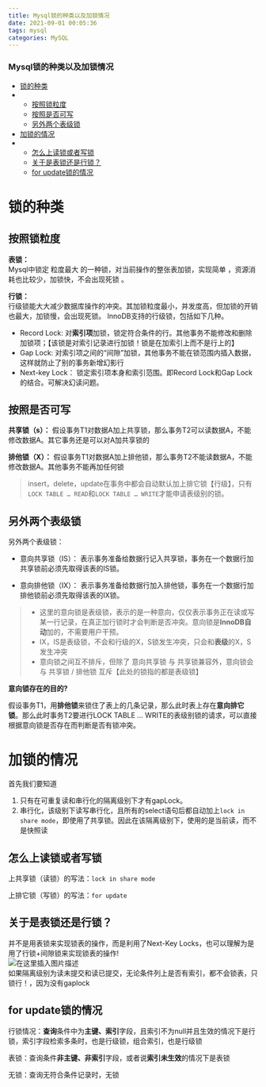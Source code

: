 ```yaml
---
title: Mysql锁的种类以及加锁情况
date: 2021-09-01 00:05:36
tags: mysql
categories: MySQL
---
```


<!--more-->

### Mysql锁的种类以及加锁情况

- [锁的种类](#_2)
- - [按照锁粒度](#_4)
  - [按照是否可写](#_16)
  - [另外两个表级锁](#_21)
- [加锁的情况](#_36)
- - [怎么上读锁或者写锁](#_41)
  - [关于是表锁还是行锁？](#_47)
  - [for update锁的情况](#for_update_52)

# 锁的种类

## 按照锁粒度

**表锁：**  
Mysql中锁定 粒度最大 的一种锁，对当前操作的整张表加锁，实现简单 ，资源消耗也比较少，加锁快，不会出现死锁 。

**行锁：**  
行级锁能大大减少数据库操作的冲突。其加锁粒度最小，并发度高，但加锁的开销也最大，加锁慢，会出现死锁。 InnoDB支持的行级锁，包括如下几种。

- Record Lock: 对**索引项**加锁，锁定符合条件的行。其他事务不能修改和删除加锁项；【该锁是对索引记录进行加锁！锁是在加索引上而不是行上的】
- Gap Lock: 对索引项之间的“间隙”加锁，其他事务不能在锁范围内插入数据，这样就防止了别的事务新增幻影行
- Next-key Lock： 锁定索引项本身和索引范围。即Record Lock和Gap Lock的结合。可解决幻读问题。

## 按照是否可写

**共享锁（s）：** 假设事务T1对数据A加上共享锁，那么事务T2可以读数据A，不能修改数据A。其它事务还是可以对A加共享锁的

**排他锁（X）：** 假设事务T1对数据A加上排他锁，那么事务T2不能读数据A，不能修改数据A。其他事务不能再加任何锁

> insert，delete，update在事务中都会自动默认加上排它锁【行级】，只有`LOCK TABLE … READ`和`LOCK TABLE … WRITE`才能申请表级别的锁。

## 另外两个表级锁

另外两个表级锁：

- 意向共享锁（IS）： 表示事务准备给数据行记入共享锁，事务在一个数据行加共享锁前必须先取得该表的IS锁。

- 意向排他锁（IX）： 表示事务准备给数据行加入排他锁，事务在一个数据行加排他锁前必须先取得该表的IX锁。

> - 这里的意向锁是表级锁，表示的是一种意向，仅仅表示事务正在读或写某一行记录，在真正加行锁时才会判断是否冲突。意向锁是**InnoDB自动**加的，不需要用户干预。
> - IX，IS是表级锁，不会和行级的X，S锁发生冲突，只会和**表级**的X，S发生冲突
> - 意向锁之间互不排斥，但除了 意向共享锁 与 共享锁兼容外，意向锁会与 共享锁 / 排他锁 互斥【此处的锁指的都是表级锁】

**意向锁存在的目的\?**

假设事务T1，用**排他锁**来锁住了表上的几条记录，那么此时表上存在**意向排它锁**。那么此时事务T2要进行LOCK TABLE … WRITE的表级别锁的请求，可以直接根据意向锁是否存在而判断是否有锁冲突。

# 加锁的情况

首先我们要知道

1.  只有在可重复读和串行化的隔离级别下才有gapLock。
2.  串行化，该级别下读写串行化，且所有的select语句后都自动加上`lock in share mode`，即使用了共享锁。因此在该隔离级别下，使用的是当前读，而不是快照读

## 怎么上读锁或者写锁

上共享锁（读锁）的写法：`lock in share mode`

上排它锁（写锁）的写法：`for update`

## 关于是表锁还是行锁？

并不是用表锁来实现锁表的操作，而是利用了Next-Key Locks，也可以理解为是用了行锁+间隙锁来实现锁表的操作\!  
![在这里插入图片描述](https://img-blog.csdnimg.cn/a3a45329b5a7495780bf47b5c5af285f.png?x-oss-process=image/watermark,type_ZHJvaWRzYW5zZmFsbGJhY2s,shadow_50,text_Q1NETiBAZkZlZS1vcHM=,size_20,color_FFFFFF,t_70,g_se,x_16)  
如果隔离级别为读未提交和读已提交，无论条件列上是否有索引，都不会锁表，只锁行！，因为没有gaplock

## for update锁的情况

行锁情况：**查询**条件中为**主键、索引**字段，且索引不为null并且生效的情况下是行锁，索引字段检索多条时，也是行级锁，组合索引，也是行级锁

表锁：查询条件**非主键、非索引**字段，或者说**索引未生效**的情况下是表锁

无锁：查询无符合条件记录时，无锁